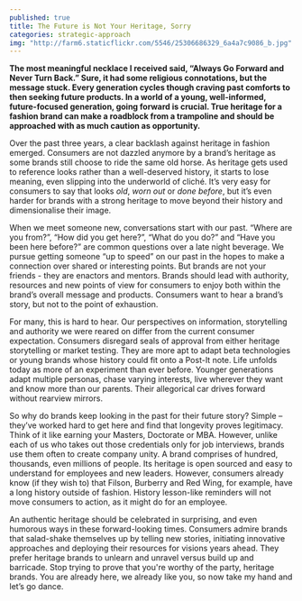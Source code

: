 ```yaml
---
published: true
title: The Future is Not Your Heritage, Sorry
categories: strategic-approach
img: "http://farm6.staticflickr.com/5546/25306686329_6a4a7c9086_b.jpg"
---
```


**The most meaningful necklace I received said, “Always Go Forward and Never Turn Back.” Sure, it had some religious connotations, but the message stuck. Every generation cycles though craving past comforts to then seeking future products. In a world of a young, well-informed, future-focused generation, going forward is crucial. True heritage for a fashion brand can make a roadblock from a trampoline and should be approached with as much caution as opportunity.**

Over the past three years, a clear backlash against heritage in fashion emerged. Consumers are not dazzled anymore by a brand’s heritage as some brands still choose to ride the same old horse. As heritage gets used to reference looks rather than a well-deserved history, it starts to lose meaning, even slipping into the underworld of cliché. It’s very easy for consumers to say that looks *old*, *worn out* or *done before*, but it’s even harder for brands with a strong heritage to move beyond their history and dimensionalise their image. 

When we meet someone new, conversations start with our past. “Where are you from?”, “How did you get here?”, “What do you do?” and “Have you been here before?” are common questions over a late night beverage. We pursue getting someone “up to speed” on our past in the hopes to make a connection over shared or interesting points. But brands are not your friends - they are enactors and mentors. Brands should lead with authority, resources and new points of view for consumers to enjoy both within the brand’s overall message and products. Consumers want to hear a brand’s story, but not to the point of exhaustion. 

For many, this is hard to hear. Our perspectives on information, storytelling and authority we were reared on differ from the current consumer expectation. Consumers disregard seals of approval from either heritage storytelling or market testing. They are more apt to adapt beta technologies or young brands whose history could fit onto a Post-It note. Life unfolds today as more of an experiment than ever before. Younger generations adapt multiple personas, chase varying interests, live wherever they want and know more than our parents. Their allegorical car drives forward without rearview mirrors.

So why do brands keep looking in the past for their future story? Simple – they’ve worked hard to get here and find that longevity proves legitimacy. Think of it like earning your Masters, Doctorate or MBA. However, unlike each of us who takes out those credentials only for job interviews, brands use them often to create company unity. A brand comprises of hundred, thousands, even millions of people. Its heritage is open sourced and easy to understand for employees and new leaders. However, consumers already know (if they wish to) that Filson, Burberry and Red Wing, for example, have a long history outside of fashion. History lesson-like reminders will not move consumers to action, as it might do for an employee.

An authentic heritage should be celebrated in surprising, and even humorous ways in these forward-looking times. Consumers admire brands that salad-shake themselves up by telling new stories, initiating innovative approaches and deploying their resources for visions years ahead. They prefer heritage brands to unlearn and unravel versus build up and barricade. Stop trying to prove that you're worthy of the party, heritage brands. You are already here, we already like you, so now take my hand and let’s go dance. 
